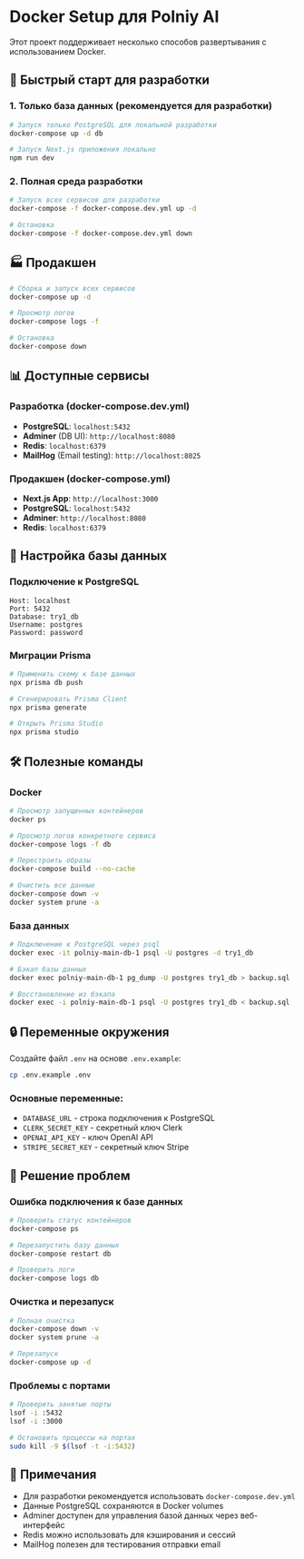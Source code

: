 # Docker Setup для Polniy AI

Этот проект поддерживает несколько способов развертывания с использованием Docker.

## 🚀 Быстрый старт для разработки

### 1. Только база данных (рекомендуется для разработки)

```bash
# Запуск только PostgreSQL для локальной разработки
docker-compose up -d db

# Запуск Next.js приложения локально
npm run dev
```

### 2. Полная среда разработки

```bash
# Запуск всех сервисов для разработки
docker-compose -f docker-compose.dev.yml up -d

# Остановка
docker-compose -f docker-compose.dev.yml down
```

## 🏭 Продакшен

```bash
# Сборка и запуск всех сервисов
docker-compose up -d

# Просмотр логов
docker-compose logs -f

# Остановка
docker-compose down
```

## 📊 Доступные сервисы

### Разработка (docker-compose.dev.yml)
- **PostgreSQL**: `localhost:5432`
- **Adminer** (DB UI): `http://localhost:8080`
- **Redis**: `localhost:6379`
- **MailHog** (Email testing): `http://localhost:8025`

### Продакшен (docker-compose.yml)
- **Next.js App**: `http://localhost:3000`
- **PostgreSQL**: `localhost:5432`
- **Adminer**: `http://localhost:8080`
- **Redis**: `localhost:6379`

## 🔧 Настройка базы данных

### Подключение к PostgreSQL
```
Host: localhost
Port: 5432
Database: try1_db
Username: postgres
Password: password
```

### Миграции Prisma
```bash
# Применить схему к базе данных
npx prisma db push

# Сгенерировать Prisma Client
npx prisma generate

# Открыть Prisma Studio
npx prisma studio
```

## 🛠️ Полезные команды

### Docker
```bash
# Просмотр запущенных контейнеров
docker ps

# Просмотр логов конкретного сервиса
docker-compose logs -f db

# Перестроить образы
docker-compose build --no-cache

# Очистить все данные
docker-compose down -v
docker system prune -a
```

### База данных
```bash
# Подключение к PostgreSQL через psql
docker exec -it polniy-main-db-1 psql -U postgres -d try1_db

# Бэкап базы данных
docker exec polniy-main-db-1 pg_dump -U postgres try1_db > backup.sql

# Восстановление из бэкапа
docker exec -i polniy-main-db-1 psql -U postgres try1_db < backup.sql
```

## 🔒 Переменные окружения

Создайте файл `.env` на основе `.env.example`:

```bash
cp .env.example .env
```

### Основные переменные:
- `DATABASE_URL` - строка подключения к PostgreSQL
- `CLERK_SECRET_KEY` - секретный ключ Clerk
- `OPENAI_API_KEY` - ключ OpenAI API
- `STRIPE_SECRET_KEY` - секретный ключ Stripe

## 🐛 Решение проблем

### Ошибка подключения к базе данных
```bash
# Проверить статус контейнеров
docker-compose ps

# Перезапустить базу данных
docker-compose restart db

# Проверить логи
docker-compose logs db
```

### Очистка и перезапуск
```bash
# Полная очистка
docker-compose down -v
docker system prune -a

# Перезапуск
docker-compose up -d
```

### Проблемы с портами
```bash
# Проверить занятые порты
lsof -i :5432
lsof -i :3000

# Остановить процессы на портах
sudo kill -9 $(lsof -t -i:5432)
```

## 📝 Примечания

- Для разработки рекомендуется использовать `docker-compose.dev.yml`
- Данные PostgreSQL сохраняются в Docker volumes
- Adminer доступен для управления базой данных через веб-интерфейс
- Redis можно использовать для кэширования и сессий
- MailHog полезен для тестирования отправки email